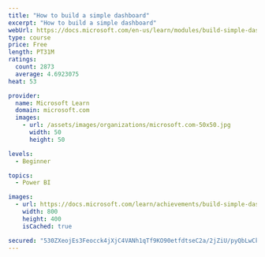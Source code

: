 ```yaml
---
title: "How to build a simple dashboard"
excerpt: "How to build a simple dashboard"
webUrl: https://docs.microsoft.com/en-us/learn/modules/build-simple-dashboard/
type: course
price: Free
length: PT31M
ratings:
  count: 2873
  average: 4.6923075
heat: 53

provider:
  name: Microsoft Learn
  domain: microsoft.com
  images:
    - url: /assets/images/organizations/microsoft.com-50x50.jpg
      width: 50
      height: 50

levels:
  - Beginner

topics:
  - Power BI

images:
  - url: https://docs.microsoft.com/learn/achievements/build-simple-dashboard-social.png
    width: 800
    height: 400
    isCached: true

secured: "530ZXeojEs3Feocck4jXjC4VANh1qTf9KO90etfdtseC2a/2jZiU/pyQbLwCklzkR4fX0qN64aXk2WWfJZAT16EqNR25+rCThcQWEWf/ftBnq8rhO1iUu88XdfWtwdrC+QYdUL16zz/rrP2h/Ztf63eZSEOklIG8S2Q1tyNnFeNypaCF8ZSQ5BH7meDCYBw27zXOmWRBC4WDEohmy8+e137rSqH34GfEV5HhSpzf/B8JB3Fu3HjEH77YvK7ywn1C5yPM7itUNcadjqqdTlYkOW2yJIihKGIY0xEmgTsI8khGgXKXiNneogHXTDQiNoWdEALftng8bQ4qSXkiIxOTQs3zY9tWWwJgU8Rp7WWSTAuB2Orkxjz6+S4umtipyVtljvR0lTVqIQaMK1fnQBI5YUXZM+FRN93YOJi1KIiT4+8=;+z8jLXxD8kv1QNwar7PVfQ=="
---
```


